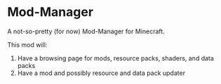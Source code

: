 # Mod-Manager
A not-so-pretty (for now) Mod-Manager for Minecraft. 

This mod will:
1. Have a browsing page for mods, resource packs, shaders, and data packs
2. Have a mod and possibly resource and data pack updater
